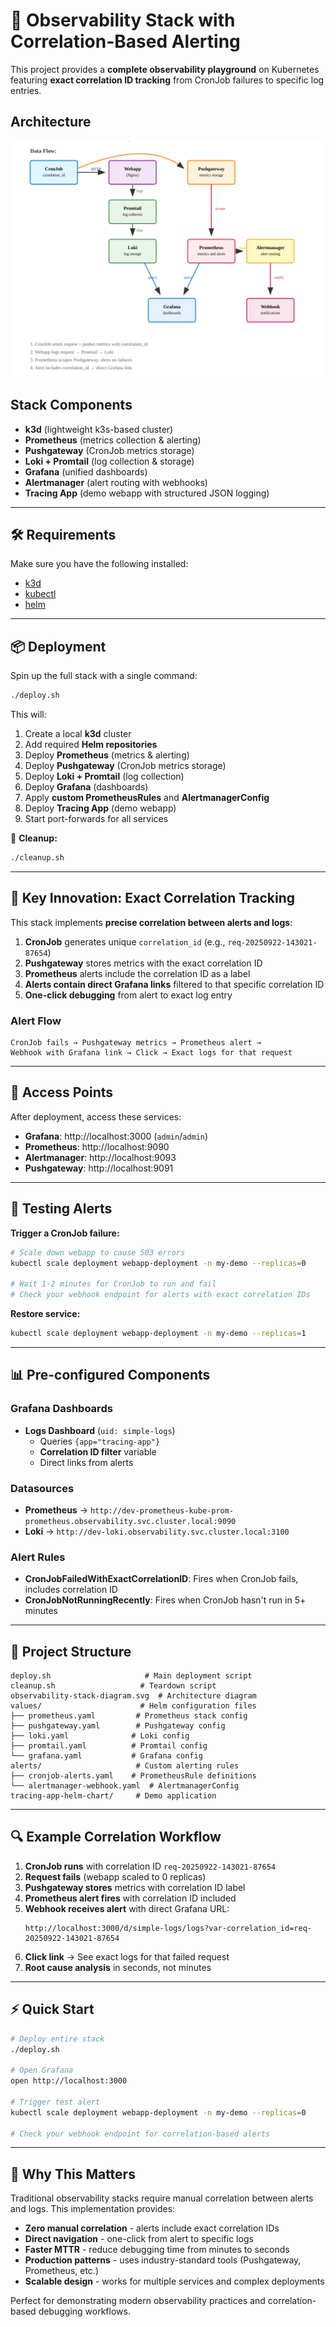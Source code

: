 # 🚀 Observability Stack with Correlation-Based Alerting

This project provides a **complete observability playground** on Kubernetes featuring **exact correlation ID tracking** from CronJob failures to specific log entries.

## Architecture

![Observability Stack Flow](observability_stack_diagram.svg)

## Stack Components

- **k3d** (lightweight k3s-based cluster)
- **Prometheus** (metrics collection & alerting)
- **Pushgateway** (CronJob metrics storage)
- **Loki + Promtail** (log collection & storage)
- **Grafana** (unified dashboards)
- **Alertmanager** (alert routing with webhooks)
- **Tracing App** (demo webapp with structured JSON logging)

---

## 🛠️ Requirements

Make sure you have the following installed:

- [k3d](https://k3d.io/)  
- [kubectl](https://kubernetes.io/docs/tasks/tools/)  
- [helm](https://helm.sh/docs/intro/install/)  

---

## 📦 Deployment

Spin up the full stack with a single command:

```bash
./deploy.sh
```

This will:

1. Create a local **k3d** cluster
2. Add required **Helm repositories**
3. Deploy **Prometheus** (metrics & alerting)
4. Deploy **Pushgateway** (CronJob metrics storage)
5. Deploy **Loki + Promtail** (log collection)
6. Deploy **Grafana** (dashboards)
7. Apply **custom PrometheusRules** and **AlertmanagerConfig**
8. Deploy **Tracing App** (demo webapp)
9. Start port-forwards for all services

🧹 **Cleanup:**
```bash
./cleanup.sh
```

---

## 🎯 Key Innovation: Exact Correlation Tracking

This stack implements **precise correlation between alerts and logs**:

1. **CronJob** generates unique `correlation_id` (e.g., `req-20250922-143021-87654`)
2. **Pushgateway** stores metrics with the exact correlation ID
3. **Prometheus** alerts include the correlation ID as a label
4. **Alerts contain direct Grafana links** filtered to that specific correlation ID
5. **One-click debugging** from alert to exact log entry

### Alert Flow
```
CronJob fails → Pushgateway metrics → Prometheus alert → 
Webhook with Grafana link → Click → Exact logs for that request
```

---

## 🔗 Access Points

After deployment, access these services:

- **Grafana**: http://localhost:3000 (`admin`/`admin`)
- **Prometheus**: http://localhost:9090  
- **Alertmanager**: http://localhost:9093
- **Pushgateway**: http://localhost:9091

---

## 🚨 Testing Alerts

**Trigger a CronJob failure:**
```bash
# Scale down webapp to cause 503 errors
kubectl scale deployment webapp-deployment -n my-demo --replicas=0

# Wait 1-2 minutes for CronJob to run and fail
# Check your webhook endpoint for alerts with exact correlation IDs
```

**Restore service:**
```bash
kubectl scale deployment webapp-deployment -n my-demo --replicas=1
```

---

## 📊 Pre-configured Components

### Grafana Dashboards
- **Logs Dashboard** (`uid: simple-logs`)
  - Queries `{app="tracing-app"}`
  - **Correlation ID filter** variable
  - Direct links from alerts

### Datasources
- **Prometheus** → `http://dev-prometheus-kube-prom-prometheus.observability.svc.cluster.local:9090`
- **Loki** → `http://dev-loki.observability.svc.cluster.local:3100`

### Alert Rules
- **CronJobFailedWithExactCorrelationID**: Fires when CronJob fails, includes correlation ID
- **CronJobNotRunningRecently**: Fires when CronJob hasn't run in 5+ minutes

---

## 📁 Project Structure

```
deploy.sh                     # Main deployment script
cleanup.sh                   # Teardown script
observability-stack-diagram.svg  # Architecture diagram
values/                      # Helm configuration files
├── prometheus.yaml         # Prometheus stack config
├── pushgateway.yaml        # Pushgateway config
├── loki.yaml              # Loki config
├── promtail.yaml          # Promtail config
└── grafana.yaml           # Grafana config
alerts/                     # Custom alerting rules
├── cronjob-alerts.yaml    # PrometheusRule definitions
└── alertmanager-webhook.yaml  # AlertmanagerConfig
tracing-app-helm-chart/     # Demo application
```

---

## 🔍 Example Correlation Workflow

1. **CronJob runs** with correlation ID `req-20250922-143021-87654`
2. **Request fails** (webapp scaled to 0 replicas)
3. **Pushgateway stores** metrics with correlation ID label
4. **Prometheus alert fires** with correlation ID included
5. **Webhook receives alert** with direct Grafana URL:
   ```
   http://localhost:3000/d/simple-logs/logs?var-correlation_id=req-20250922-143021-87654
   ```
6. **Click link** → See exact logs for that failed request
7. **Root cause analysis** in seconds, not minutes

---

## ⚡ Quick Start

```bash
# Deploy entire stack
./deploy.sh

# Open Grafana
open http://localhost:3000

# Trigger test alert
kubectl scale deployment webapp-deployment -n my-demo --replicas=0

# Check your webhook endpoint for correlation-based alerts
```

---

## 🎯 Why This Matters

Traditional observability stacks require manual correlation between alerts and logs. This implementation provides:

- **Zero manual correlation** - alerts include exact correlation IDs  
- **Direct navigation** - one-click from alert to specific logs
- **Faster MTTR** - reduce debugging time from minutes to seconds
- **Production patterns** - uses industry-standard tools (Pushgateway, Prometheus, etc.)
- **Scalable design** - works for multiple services and complex deployments

Perfect for demonstrating modern observability practices and correlation-based debugging workflows.
